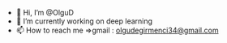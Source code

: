 - 👋 Hi, I’m @OlguD
- 🌱 I’m currently working on deep learning
- 📫 How to reach me   =>gmail : olgudegirmenci34@gmail.com

<!---
OlguD/OlguD is a ✨ special ✨ repository because its `README.md` (this file) appears on your GitHub profile.
You can click the Preview link to take a look at your changes.
--->
